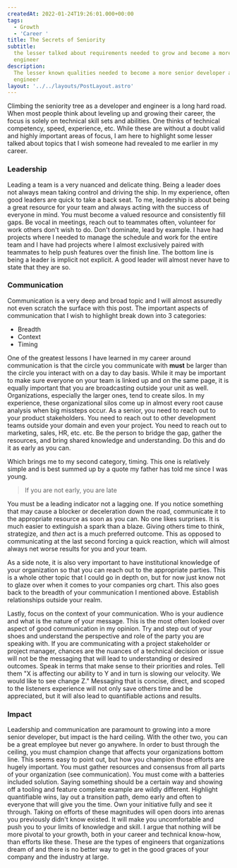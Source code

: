 ```yaml
---
createdAt: 2022-01-24T19:26:01.000+00:00
tags:
  - Growth
  - 'Career '
title: The Secrets of Seniority
subtitle:
  the lesser talked about requirements needed to grow and become a more senior
  engineer
description:
  The lesser known qualities needed to become a more senior developer and
  engineer
layout: '../../layouts/PostLayout.astro'
---
```


Climbing the seniority tree as a developer and engineer is a long hard road. When most people think about leveling up and growing their career, the focus is solely on technical skill sets and abilities. One thinks of technical competency, speed, experience, etc. While these are without a doubt valid and highly important areas of focus, I am here to highlight some lesser talked about topics that I wish someone had revealed to me earlier in my career.

### Leadership

Leading a team is a very nuanced and delicate thing. Being a leader does not always mean taking control and driving the ship. In my experience, often good leaders are quick to take a back seat. To me, leadership is about being a great resource for your team and always acting with the success of everyone in mind. You must become a valued resource and consistently fill gaps. Be vocal in meetings, reach out to teammates often, volunteer for work others don't wish to do. Don't dominate, lead by example. I have had projects where I needed to manage the schedule and work for the entire team and I have had projects where I almost exclusively paired with teammates to help push features over the finish line. The bottom line is being a leader is implicit not explicit. A good leader will almost never have to state that they are so.

### Communication

Communication is a very deep and broad topic and I will almost assuredly not even scratch the surface with this post. The important aspects of communication that I wish to highlight break down into 3 categories:

- Breadth
- Context
- Timing

One of the greatest lessons I have learned in my career around communication is that the circle you communicate with **must** be larger than the circle you interact with on a day to day basis. While it may be important to make sure everyone on your team is linked up and on the same page, it is equally important that you are broadcasting outside your unit as well. Organizations, especially the larger ones, tend to create silos. In my experience, these organizational silos come up in almost every root cause analysis when big missteps occur. As a senior, you need to reach out to your product stakeholders. You need to reach out to other development teams outside your domain and even your project. You need to reach out to marketing, sales, HR, etc. etc. Be the person to bridge the gap, gather the resources, and bring shared knowledge and understanding. Do this and do it as early as you can.

Which brings me to my second category, timing. This one is relatively simple and is best summed up by a quote my father has told me since I was young.

> If you are not early, you are late

You must be a leading indicator not a lagging one. If you notice something that may cause a blocker or deceleration down the road, communicate it to the appropriate resource as soon as you can. No one likes surprises. It is much easier to extinguish a spark than a blaze. Giving others time to think, strategize, and _then_ act is a much preferred outcome. This as opposed to communicating at the last second forcing a quick reaction, which will almost always net worse results for you and your team.

As a side note, it is also very important to have institutional knowledge of your organization so that you can reach out to the appropriate parties. This is a whole other topic that I could go in depth on, but for now just know not to glaze over when it comes to your companies org chart. This also goes back to the breadth of your communication I mentioned above. Establish relationships outside your realm.

Lastly, focus on the context of your communication. Who is your audience and what is the nature of your message. This is the most often looked over aspect of good communication in my opinion. Try and step out of your shoes and understand the perspective and role of the party you are speaking with. If you are communicating with a project stakeholder or project manager, chances are the nuances of a technical decision or issue will not be the messaging that will lead to understanding or desired outcomes. Speak in terms that make sense to their priorities and roles. Tell them "X is affecting our ability to Y and in turn is slowing our velocity. We would like to see change Z." Messaging that is concise, direct, and scoped to the listeners experience will not only save others time and be appreciated, but it will also lead to quantifiable actions and results.

### Impact

Leadership and communication are paramount to growing into a more senior developer, but impact is the hard ceiling. With the other two, you can be a great employee but never go anywhere. In order to bust through the ceiling, you must champion change that affects your organizations bottom line. This seems easy to point out, but how you champion those efforts are hugely important. You must gather resources and consensus from all parts of your organization (see communication). You must come with a batteries included solution. Saying something should be a certain way and showing off a tooling and feature complete example are wildly different. Highlight quantifiable wins, lay out a transition path, demo early and often to everyone that will give you the time. Own your initiative fully and see it through. Taking on efforts of these magnitudes will open doors into arenas you previously didn't know existed. It will make you uncomfortable and push you to your limits of knowledge and skill. I argue that nothing will be more pivotal to your growth, both in your career and technical know-how, than efforts like these. These are the types of engineers that organizations dream of and there is no better way to get in the good graces of your company and the industry at large.
